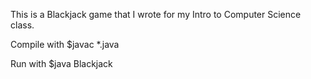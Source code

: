 This is a Blackjack game that I wrote for my Intro to Computer Science class.

Compile with
$javac *.java

Run with
$java Blackjack
